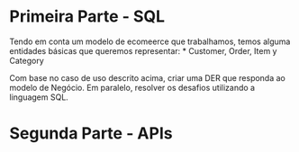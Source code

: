 # Primeira Parte - SQL
 Tendo em conta um modelo de ecomeerce que trabalhamos, temos alguma entidades básicas que queremos representar: * Customer, Order, Item y Category
 
 Com base no caso de uso descrito acima, criar uma DER que responda ao modelo de Negócio. Em paralelo, resolver os desafios utilizando a linguagem SQL.

# Segunda Parte - APIs
